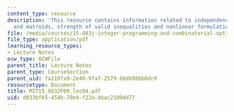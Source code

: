 ```yaml
---
content_type: resource
description: 'This resource contains information related to independence set systems
  and matroids, strength of valid inequalities and nonlinear formulations. '
file: /media/courses/15-083j-integer-programming-and-combinatorial-optimization-fall-2009/d033bf65454b70e9f23abbac2109dd77_MIT15_083JF09_lec04.pdf
file_type: application/pdf
learning_resource_types:
- Lecture Notes
ocw_type: OCWFile
parent_title: Lecture Notes
parent_type: CourseSection
parent_uid: fa219fa9-2e40-9fa7-2579-86db986b0dc9
resourcetype: Document
title: MIT15_083JF09_lec04.pdf
uid: d033bf65-454b-70e9-f23a-bbac2109dd77
---
```

